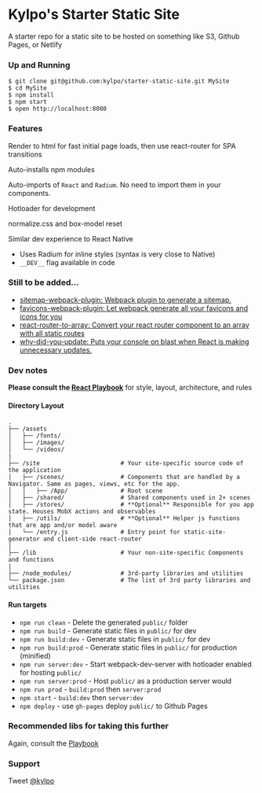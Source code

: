 # Kylpo's Starter Static Site

A starter repo for a static site to be hosted on something like S3,  Github Pages, or Netlify

### Up and Running

```shell
$ git clone git@github.com:kylpo/starter-static-site.git MySite
$ cd MySite
$ npm install
$ npm start
$ open http://localhost:8080
```

### Features

Render to html for fast initial page loads, then use react-router for SPA transitions

Auto-installs npm modules

Auto-imports of `React` and `Radium`. No need to import them in your components.

Hotloader for development

normalize.css and box-model reset

Similar dev experience to React Native
- Uses Radium for inline styles (syntax is very close to Native)
- `__DEV__` flag available in code

### Still to be added...
- [sitemap-webpack-plugin: Webpack plugin to generate a sitemap.](https://github.com/schneidmaster/sitemap-webpack-plugin)
- [favicons-webpack-plugin: Let webpack generate all your favicons and icons for you](https://github.com/jantimon/favicons-webpack-plugin)
- [react-router-to-array: Convert your react router component to an array with all static routes](https://github.com/alansouzati/react-router-to-array)
- [why-did-you-update: Puts your console on blast when React is making unnecessary updates.](https://github.com/garbles/why-did-you-update)

### Dev notes

__Please consult the [React Playbook](https://github.com/kylpo/react-playbook)__ for style, layout, architecture, and rules

#### Directory Layout
```
.
├── /assets
│   ├── /fonts/
│   ├── /images/
│   └── /videos/
|
├── /site                       # Your site-specific source code of the application
│   ├── /scenes/                # Components that are handled by a Navigator. Same as pages, views, etc for the app.
│   |   ├── /App/               # Root scene
│   ├── /shared/                # Shared components used in 2+ scenes
│   ├── /stores/                # **Optional** Responsible for you app state. Houses MobX actions and observables
│   ├── /utils/                 # **Optional** Helper js functions that are app and/or model aware
│   └── /entry.js               # Entry point for static-site-generator and client-side react-router
|
├── /lib                        # Your non-site-specific Components and functions
|
├── /node_modules/              # 3rd-party libraries and utilities
└── package.json                # The list of 3rd party libraries and utilities
```

#### Run targets
- `npm run clean` - Delete the generated `public/` folder
- `npm run build` - Generate static files in `public/` for dev
- `npm run build:dev` - Generate static files in `public/` for dev
- `npm run build:prod` - Generate static files in `public/` for production (minified)
- `npm run server:dev` - Start webpack-dev-server with hotloader enabled for hosting `public/`
- `npm run server:prod` - Host `public/` as a production server would
- `npm run prod` - `build:prod` then `server:prod`
- `npm start` - `build:dev` then `server:dev`
- `npm deploy` - use `gh-pages` deploy `public/` to Github Pages

### Recommended libs for taking this further
Again, consult the [Playbook](https://github.com/kylpo/react-playbook/tree/master/libs)

### Support
Tweet [@kylpo](https://twitter.com/kylpo)
